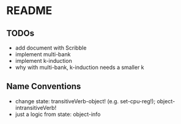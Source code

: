 # README

## TODOs

- add document with Scribble
- implement multi-bank
- implement k-induction
- why with multi-bank, k-induction needs a smaller k

## Name Conventions

- change state: transitiveVerb-object! (e.g. set-cpu-reg!); object-intransitiveVerb!
- just a logic from state: object-info
